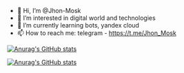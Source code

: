 - 👋 Hi, I’m @Jhon-Mosk
- 👀 I’m interested in digital world and technologies
- 🌱 I’m currently learning bots, yandex cloud
- 📫 How to reach me: telegram - https://t.me/Jhon_Mosk

[![Anurag's GitHub stats](https://d5d0eddb7adlnht7keh1.apigw.yandexcloud.net/?username=Jhon-Mosk&count_private=true&show_icons=true&theme=merko&include_all_commits=true&locale=ru)](https://github.com/anuraghazra/github-readme-stats)

[![Anurag's GitHub stats](https://d5d0eddb7adlnht7keh1.apigw.yandexcloud.net/wakatime?username=Jhon_Mosk&theme=merko&locale=ru&custom_title=%D0%A1%D1%82%D0%B0%D1%82%D0%B8%D1%81%D1%82%D0%B8%D0%BA%D0%B0%20Wakatime%20%D1%81%2016%20%D0%B8%D1%8E%D0%BD%D1%8F%202023)](https://github.com/anuraghazra/github-readme-stats)
<!---
### Языки используемые в публичных репозиториях

[![Top used lang](https://d5d0eddb7adlnht7keh1.apigw.yandexcloud.net/top-langs?username=Jhon-Mosk&layout=pie&theme=merko&size_weight=0.5&count_weight=0.5)](https://github.com/anuraghazra/github-readme-stats)
--->
<!---
Jhon-Mosk/Jhon-Mosk is a ✨ special ✨ repository because its `README.md` (this file) appears on your GitHub profile.
You can click the Preview link to take a look at your changes.
--->
